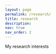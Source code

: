```yaml
---
layout: page
permalink: /research/
title: research
description:
nav: true
nav_order: 2
---
```


My research interests 